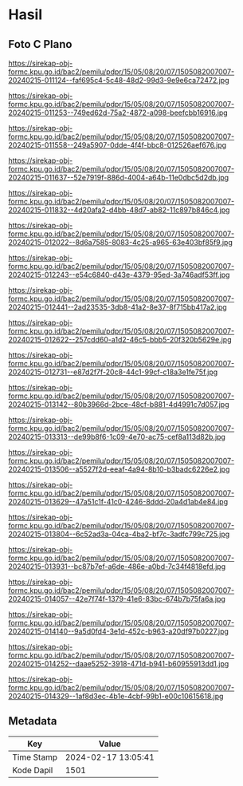 # Hasil

## Foto C Plano

https://sirekap-obj-formc.kpu.go.id/bac2/pemilu/pdpr/15/05/08/20/07/1505082007007-20240215-011124--faf695c4-5c48-48d2-99d3-9e9e6ca72472.jpg

https://sirekap-obj-formc.kpu.go.id/bac2/pemilu/pdpr/15/05/08/20/07/1505082007007-20240215-011253--749ed62d-75a2-4872-a098-beefcbb16916.jpg

https://sirekap-obj-formc.kpu.go.id/bac2/pemilu/pdpr/15/05/08/20/07/1505082007007-20240215-011558--249a5907-0dde-4f4f-bbc8-012526aef676.jpg

https://sirekap-obj-formc.kpu.go.id/bac2/pemilu/pdpr/15/05/08/20/07/1505082007007-20240215-011637--52e7919f-886d-4004-a64b-11e0dbc5d2db.jpg

https://sirekap-obj-formc.kpu.go.id/bac2/pemilu/pdpr/15/05/08/20/07/1505082007007-20240215-011832--4d20afa2-d4bb-48d7-ab82-11c897b846c4.jpg

https://sirekap-obj-formc.kpu.go.id/bac2/pemilu/pdpr/15/05/08/20/07/1505082007007-20240215-012022--8d6a7585-8083-4c25-a965-63e403bf85f9.jpg

https://sirekap-obj-formc.kpu.go.id/bac2/pemilu/pdpr/15/05/08/20/07/1505082007007-20240215-012243--e54c6840-d43e-4379-95ed-3a746adf53ff.jpg

https://sirekap-obj-formc.kpu.go.id/bac2/pemilu/pdpr/15/05/08/20/07/1505082007007-20240215-012441--2ad23535-3db8-41a2-8e37-8f715bb417a2.jpg

https://sirekap-obj-formc.kpu.go.id/bac2/pemilu/pdpr/15/05/08/20/07/1505082007007-20240215-012622--257cdd60-a1d2-46c5-bbb5-20f320b5629e.jpg

https://sirekap-obj-formc.kpu.go.id/bac2/pemilu/pdpr/15/05/08/20/07/1505082007007-20240215-012731--e87d2f7f-20c8-44c1-99cf-c18a3e1fe75f.jpg

https://sirekap-obj-formc.kpu.go.id/bac2/pemilu/pdpr/15/05/08/20/07/1505082007007-20240215-013142--80b3966d-2bce-48cf-b881-4d4991c7d057.jpg

https://sirekap-obj-formc.kpu.go.id/bac2/pemilu/pdpr/15/05/08/20/07/1505082007007-20240215-013313--de99b8f6-1c09-4e70-ac75-cef8a113d82b.jpg

https://sirekap-obj-formc.kpu.go.id/bac2/pemilu/pdpr/15/05/08/20/07/1505082007007-20240215-013506--a5527f2d-eeaf-4a94-8b10-b3badc6226e2.jpg

https://sirekap-obj-formc.kpu.go.id/bac2/pemilu/pdpr/15/05/08/20/07/1505082007007-20240215-013629--47a51c1f-41c0-4246-8ddd-20a4d1ab4e84.jpg

https://sirekap-obj-formc.kpu.go.id/bac2/pemilu/pdpr/15/05/08/20/07/1505082007007-20240215-013804--6c52ad3a-04ca-4ba2-bf7c-3adfc799c725.jpg

https://sirekap-obj-formc.kpu.go.id/bac2/pemilu/pdpr/15/05/08/20/07/1505082007007-20240215-013931--bc87b7ef-a6de-486e-a0bd-7c34f4818efd.jpg

https://sirekap-obj-formc.kpu.go.id/bac2/pemilu/pdpr/15/05/08/20/07/1505082007007-20240215-014057--42e7f74f-1379-41e6-83bc-674b7b75fa6a.jpg

https://sirekap-obj-formc.kpu.go.id/bac2/pemilu/pdpr/15/05/08/20/07/1505082007007-20240215-014140--9a5d0fd4-3e1d-452c-b963-a20df97b0227.jpg

https://sirekap-obj-formc.kpu.go.id/bac2/pemilu/pdpr/15/05/08/20/07/1505082007007-20240215-014252--daae5252-3918-471d-b941-b60955913dd1.jpg

https://sirekap-obj-formc.kpu.go.id/bac2/pemilu/pdpr/15/05/08/20/07/1505082007007-20240215-014329--1af8d3ec-4b1e-4cbf-99b1-e00c10615618.jpg


## Metadata

| Key        | Value               |
| ---------- | ------------------- |
| Time Stamp | 2024-02-17 13:05:41 |
| Kode Dapil | 1501                |



